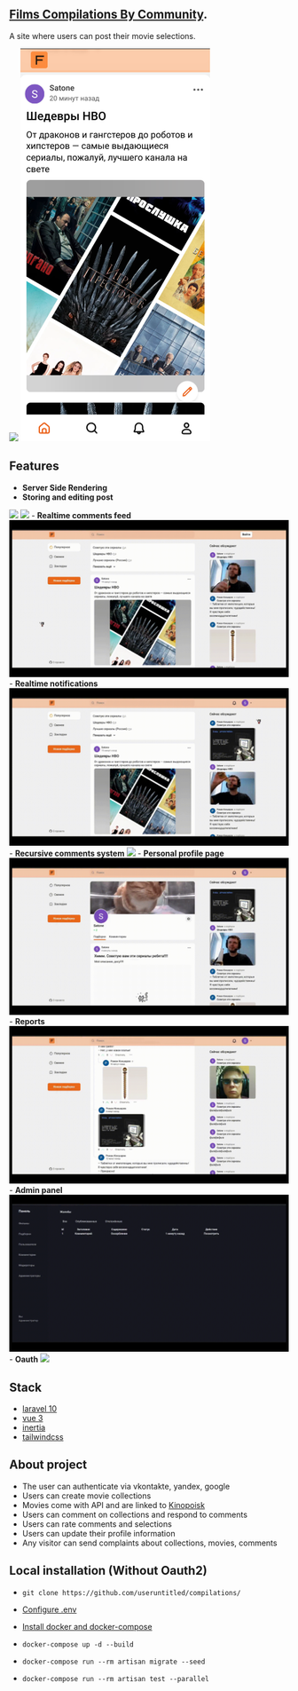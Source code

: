 ## <a href="https://fcbc.site">Films Compilations By Community</a>.

A site where users can post their movie selections.

<img src="https://github.com/useruntitled/compilations/blob/master/doc/%D0%93%D0%BB%D0%B0%D0%B2%D0%BD%D0%B0%D1%8F%20%D1%81%D1%82%D1%80%D0%B0%D0%BD%D0%B8%D1%86%D0%B0.gif"/>
<img src="https://github.com/useruntitled/compilations/blob/master/doc/Mobile.png"/>

## Features

- <b>Server Side Rendering</b>
- <b>Storing and editing post</b>
<img src="https://github.com/useruntitled/compilations/blob/master/doc/%D0%A1%D0%BE%D0%B7%D0%B4%D0%B0%D0%BD%D0%B8%D0%B5%20%D0%BF%D0%BE%D1%81%D1%82%D0%B0.gif"/>  
<img src="https://github.com/useruntitled/compilations/blob/master/doc/%D0%A0%D0%B5%D0%B4%D0%B0%D0%BA%D1%82%D0%B8%D1%80%D0%BE%D0%B2%D0%B0%D0%BD%D0%B8%D0%B5%20%D0%BF%D0%BE%D1%81%D1%82%D0%B0.gif"/>  
- <b>Realtime comments feed</b>
<img src="https://github.com/useruntitled/compilations/blob/master/doc/%D0%A0%D0%B8%D0%BB%D1%82%D0%B0%D0%B9%D0%BC%20%D1%84%D0%B8%D0%B4.gif"/>  
- <b>Realtime notifications</b>
<img src="https://github.com/useruntitled/compilations/blob/master/doc/%D0%A0%D0%B8%D0%BB%D1%82%D0%B0%D0%B9%D0%BC%20%D1%83%D0%B2%D0%B5%D0%B4%D0%BE%D0%BC%D0%BB%D0%B5%D0%BD%D0%B8%D1%8F.gif">  
- <b>Recursive comments system</b>
<img src="https://github.com/useruntitled/compilations/blob/master/doc/%D0%A0%D0%B5%D0%BA%D1%83%D1%80%D1%81%D0%B8%D0%B2%D0%BD%D0%B0%D1%8F%20%D1%81%D0%B8%D1%81%D1%82%D0%B5%D0%BC%D0%B0%20%D0%BA%D0%BE%D0%BC%D0%BC%D0%B5%D0%BD%D1%82%D0%B0%D1%80%D0%B5%D0%B8%D0%B2.gif"/>
- <b>Personal profile page</b>
<img src="https://github.com/useruntitled/compilations/blob/master/doc/%D0%9F%D0%B5%D1%80%D1%81%D0%BE%D0%BD%D0%B0%D0%BB%D1%8C%D0%BD%D0%B0%D1%8F%20%D1%81%D1%82%D1%80%D0%B0%D0%BD%D0%B8%D1%86%D0%B0.gif" />
- <b>Reports</b>
<img src="https://github.com/useruntitled/compilations/blob/master/doc/%D0%9E%D1%82%D0%BF%D1%80%D0%B0%D0%B2%D0%BB%D0%B5%D0%BD%D0%B8%D0%B5%20%D0%B6%D0%B0%D0%BB%D0%BE%D0%B1%D1%8B.gif" />
- <b>Admin panel</b>
<img src="https://github.com/useruntitled/compilations/blob/master/doc/%D0%90%D0%B4%D0%BC%D0%B8%D0%BD%20%D0%BF%D0%B0%D0%BD%D0%B5%D0%BB%D1%8C.gif" />
- <b>Oauth</b>
<img src="https://github.com/useruntitled/compilations/blob/master/doc/Oauth.gif"/>

## Stack
- <a href="https://laravel.com">laravel 10</a>
- <a href="https://vuejs.org">vue 3</a>
- <a href="https://inertiajs.com">inertia </a>
- <a href="https://tailwindcss.com">tailwindcss</a>

## About project
- The user can authenticate via vkontakte, yandex, google
- Users can create movie collections
- Movies come with API and are linked to <a href="https://kinopoisk.ru ">Kinopoisk</a>
- Users can comment on collections and respond to comments
- Users can rate comments and selections
- Users can update their profile information
- Any visitor can send complaints about collections, movies, comments

## Local installation (Without Oauth2)
- <p>
        <code>git clone https://github.com/useruntitled/compilations/</code>
  </p>
- <p><a href="#настройка">Configure .env</a></p>
- <a href="https://laravel.com/docs/10.x/sail#main-content">Install docker and docker-compose</a>
- <p><code>docker-compose up -d --build</code></p>
- <p><code>docker-compose run --rm artisan migrate --seed</code></p>
- <p><code>docker-compose run --rm artisan test --parallel</code></p>
